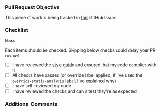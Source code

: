 ### Pull Request Objective

This piece of work is being tracked in [this](https://github.com/ministryofjustice/analytical-platform/issues/<your_issue_number_here>) GitHub Issue.

<!-- Please describe the purpose of this pull request. Detail the problem it addresses or the functionality it adds. Highlight how this contributes to the project goals, improves performance, or solves a specific issue. -->

### Checklist

> [!NOTE]
> Each items should be checked. Skipping below checks could delay your PR review!

- [ ] I have reviewed the [style guide](https://technical-documentation.analytical-platform.service.justice.gov.uk/documentation/platform/infrastructure/terraform.html#terraform) and ensured that my code complies with it
- [ ] All checks have passed (or override label applied, if I've used the `override-static-analysis` label, I've explained why)
- [ ] I have self-reviewed my code
- [ ] I have reviewed the checks and can attest they're as expected

### Additional Comments

<!-- Additional Comments Here -->
